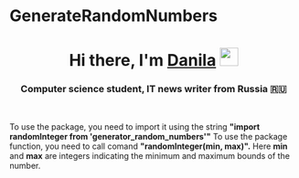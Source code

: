 # GenerateRandomNumbers
<h1 align="center">Hi there, I'm <a href="https://daniilshat.ru/" target="_blank">Danila</a> 
<img src="https://github.com/blackcater/blackcater/raw/main/images/Hi.gif" height="32"/></h1>
<h3 align="center">Computer science student, IT news writer from Russia 🇷🇺</h3>
<br>
<p>
To use the package, you need to import it using the string <b>"import randomInteger from 'generator_random_numbers'"</b>
To use the package function, you need to call comand <b>"randomInteger(min, max)".</b> Here <b>min</b> and <b>max</b> are integers indicating the minimum and maximum bounds of the number.
</p>